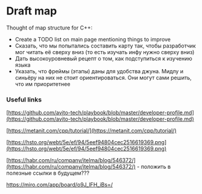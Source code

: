 # Draft map

Thought of map structure for C++:

- Create a TODO list on main page mentioning things to improve
- Сказать, что мы попытались составить карту так, чтобы разработчик мог читать её сверху вниз (то есть изучать инфу нужно сверху вниз)
- Дать высокоуровневый рецепт о том, как подступиться к изучению языка
- Указать, что фреймы (этапы) даны для удобства джуна. Мидлу и синьёру на них не стоит ориентироваться. Они могут сами решить, что им приоритетнее

### Useful links

[https://github.com/avito-tech/playbook/blob/master/developer-profile.md](https://github.com/avito-tech/playbook/blob/master/developer-profile.md)

[https://metanit.com/cpp/tutorial/](https://metanit.com/cpp/tutorial/)

[https://hsto.org/webt/5e/ef/94/5eef94804cec2516619369.png](https://hsto.org/webt/5e/ef/94/5eef94804cec2516619369.png)

[https://habr.com/ru/company/itelma/blog/546372/](https://habr.com/ru/company/itelma/blog/546372/) - положить в полезные ссылки в будущем???


https://miro.com/app/board/o9J_lFH_iBs=/
